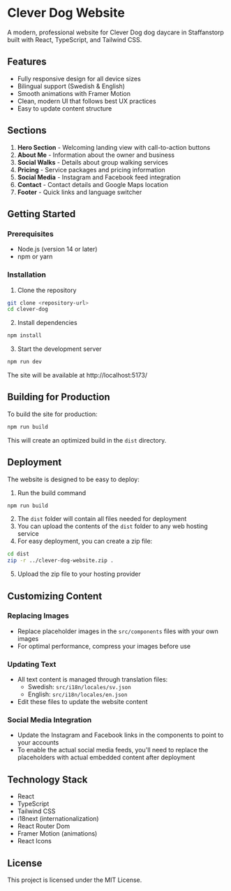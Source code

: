 # Clever Dog Website

A modern, professional website for Clever Dog dog daycare in Staffanstorp built with React, TypeScript, and Tailwind CSS.

## Features

- Fully responsive design for all device sizes
- Bilingual support (Swedish & English)
- Smooth animations with Framer Motion
- Clean, modern UI that follows best UX practices
- Easy to update content structure

## Sections

1. **Hero Section** - Welcoming landing view with call-to-action buttons
2. **About Me** - Information about the owner and business
3. **Social Walks** - Details about group walking services
4. **Pricing** - Service packages and pricing information
5. **Social Media** - Instagram and Facebook feed integration
6. **Contact** - Contact details and Google Maps location
7. **Footer** - Quick links and language switcher

## Getting Started

### Prerequisites

- Node.js (version 14 or later)
- npm or yarn

### Installation

1. Clone the repository
```bash
git clone <repository-url>
cd clever-dog
```

2. Install dependencies
```bash
npm install
```

3. Start the development server
```bash
npm run dev
```

The site will be available at http://localhost:5173/

## Building for Production

To build the site for production:

```bash
npm run build
```

This will create an optimized build in the `dist` directory.

## Deployment

The website is designed to be easy to deploy:

1. Run the build command
```bash
npm run build
```

2. The `dist` folder will contain all files needed for deployment
3. You can upload the contents of the `dist` folder to any web hosting service
4. For easy deployment, you can create a zip file:
```bash
cd dist
zip -r ../clever-dog-website.zip .
```
5. Upload the zip file to your hosting provider

## Customizing Content

### Replacing Images

- Replace placeholder images in the `src/components` files with your own images
- For optimal performance, compress your images before use

### Updating Text

- All text content is managed through translation files:
  - Swedish: `src/i18n/locales/sv.json`
  - English: `src/i18n/locales/en.json`
- Edit these files to update the website content

### Social Media Integration

- Update the Instagram and Facebook links in the components to point to your accounts
- To enable the actual social media feeds, you'll need to replace the placeholders with actual embedded content after deployment

## Technology Stack

- React
- TypeScript
- Tailwind CSS
- i18next (internationalization)
- React Router Dom
- Framer Motion (animations)
- React Icons

## License

This project is licensed under the MIT License.
